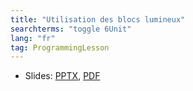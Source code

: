```yaml
---
title: "Utilisation des blocs lumineux"
searchterms: "toggle 6Unit"
lang: "fr"
tag: ProgrammingLesson
---
```

 <ul>
 <li class="ng-binding">Slides:
 <a href="ProgrammingLessons/FLL-RD-21-U6-Utilisation-des-blocs-lumineux.pptx">PPTX</a>,
 <a href="ProgrammingLessons/FLL-RD-21-U6-Utilisation-des-blocs-lumineux.pdf">PDF</a>
 </li>
 </ul>
